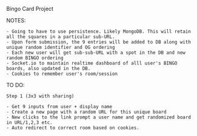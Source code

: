 Bingo Card Project

NOTES:

    - Going to have to use persistence. Likely MongoDB. This will retain all the squares in a particular sub-URL.
    - Upon form submission, the 9 entries will be added to DB along with unique random identifier and OG ordering
    - Each new user will get sub-sub-URL with a spot in the DB and new random BINGO ordering
    - Socket.io to maintain realtime dashboard of alll user's BINGO boards, also updated in the DB.
    - Cookies to remember user's room/session

TO DO:

    Step 1 (3x3 with sharing)

    - Get 9 inputs from user + display name
    - Create a new page with a random URL for this unique board
    - New clicks to the link prompt a user name and get randomized board in URL/1,2,3 etc.
    - Auto redirect to correct room based on cookies.
